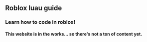 ## Roblox luau guide
### Learn how to code in roblox!

#### This website is in the works... so there's not a ton of content yet.
